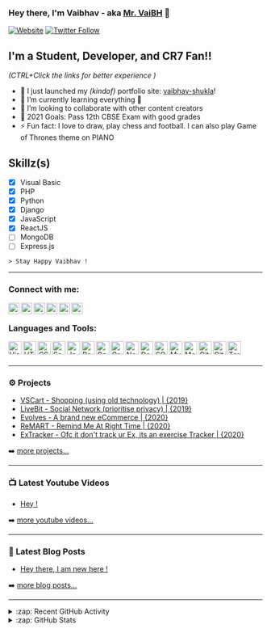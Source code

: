 ### Hey there, I'm Vaibhav - aka [Mr. VaiBH][google_mrvaibh] 👋

[![Website](https://img.shields.io/website?label=vaibhavshukla.ml&style=for-the-badge&url=https://vaibhav-shukla.herokuapp.com)](https://vaibhav-shukla.herokuapp.com)
[![Twitter Follow](https://img.shields.io/twitter/follow/mrvaibh0?color=1DA1F2&logo=twitter&style=for-the-badge)](https://twitter.com/intent/follow?original_referer=https%3A%2F%2Fgithub.com%2Fmr-vaibh&screen_name=MrVaiBH0)

## I'm a Student, Developer, and CR7 Fan!!

_(CTRL+Click the links for better experience )_

- 🔭 I just launched my _(kindof)_ portfolio site: [vaibhav-shukla][portfolio]!
- 🌱 I’m currently learning everything 🤣
- 👯 I’m looking to collaborate with other content creators
- 🥅 2021 Goals: Pass 12th CBSE Exam with good grades
- ⚡ Fun fact: I love to draw, play chess and football. I can also play Game of Thrones theme on PIANO

## Skillz(s)
- [x] Visual Basic
- [x] PHP
- [x] Python
- [x] Django
- [x] JavaScript
- [x] ReactJS
- [ ] MongoDB
- [ ] Express.js

``` > Stay Happy Vaibhav ! ```

---
<!-- ### Spotify Playing 🎧

[<img src="https://now-playing-codestackr.vercel.app/api/spotify-playing" alt="mrvaibh Spotify Playing" width="350" />](https://open.spotify.com/user/swyqyimdc12jajde4vpwd2x1b) -->

### Connect with me:

[<img align="left" alt="mrvaibh.ml" width="22px" src="https://raw.githubusercontent.com/iconic/open-iconic/master/svg/globe.svg" />][website]
[<img align="left" alt="mrvaibh | YouTube" width="22px" src="https://cdn.jsdelivr.net/npm/simple-icons@v3/icons/youtube.svg" />][youtube]
[<img align="left" alt="MrVaiBH0 | Twitter" width="22px" src="https://cdn.jsdelivr.net/npm/simple-icons@v3/icons/twitter.svg" />][twitter]
[<img align="left" alt="mrvaibh0 | Facebook" width="22px" src="https://cdn.jsdelivr.net/npm/simple-icons@v3/icons/facebook.svg" />][facebook]
[<img align="left" alt="mrvaibh0 | Instagram" width="22px" src="https://cdn.jsdelivr.net/npm/simple-icons@v3/icons/instagram.svg" />][instagram]
[<img align="left" alt="mrvaibh0 | LinkedIn" width="22px" src="https://cdn.jsdelivr.net/npm/simple-icons@v3/icons/linkedin.svg" />][linkedin]

<br />

### Languages and Tools:

[<img align="left" alt="Visual Studio Code" width="26px" src="https://raw.githubusercontent.com/github/explore/80688e429a7d4ef2fca1e82350fe8e3517d3494d/topics/visual-studio-code/visual-studio-code.png" />](#)
[<img align="left" alt="HTML5" width="26px" src="https://raw.githubusercontent.com/github/explore/80688e429a7d4ef2fca1e82350fe8e3517d3494d/topics/html/html.png" />](#)
[<img align="left" alt="CSS3" width="26px" src="https://raw.githubusercontent.com/github/explore/80688e429a7d4ef2fca1e82350fe8e3517d3494d/topics/css/css.png" />](#)
[<img align="left" alt="Sass" width="26px" src="https://raw.githubusercontent.com/github/explore/80688e429a7d4ef2fca1e82350fe8e3517d3494d/topics/sass/sass.png" />](#)
[<img align="left" alt="JavaScript" width="26px" src="https://raw.githubusercontent.com/github/explore/80688e429a7d4ef2fca1e82350fe8e3517d3494d/topics/javascript/javascript.png" />](#)
[<img align="left" alt="React" width="26px" src="https://raw.githubusercontent.com/github/explore/80688e429a7d4ef2fca1e82350fe8e3517d3494d/topics/react/react.png" />](#)
[<img align="left" alt="Gatsby" width="26px" src="https://raw.githubusercontent.com/github/explore/e94815998e4e0713912fed477a1f346ec04c3da2/topics/gatsby/gatsby.png" />](#)
[<img align="left" alt="GraphQL" width="26px" src="https://raw.githubusercontent.com/github/explore/80688e429a7d4ef2fca1e82350fe8e3517d3494d/topics/graphql/graphql.png" />](#)
[<img align="left" alt="Node.js" width="26px" src="https://raw.githubusercontent.com/github/explore/80688e429a7d4ef2fca1e82350fe8e3517d3494d/topics/nodejs/nodejs.png" />](#)
[<img align="left" alt="Deno" width="26px" src="https://raw.githubusercontent.com/github/explore/361e2821e2dea67711cde99c9c40ed357061cf27/topics/deno/deno.png" />](#)
[<img align="left" alt="SQL" width="26px" src="https://raw.githubusercontent.com/github/explore/80688e429a7d4ef2fca1e82350fe8e3517d3494d/topics/sql/sql.png" />](#)
[<img align="left" alt="MySQL" width="26px" src="https://raw.githubusercontent.com/github/explore/80688e429a7d4ef2fca1e82350fe8e3517d3494d/topics/mysql/mysql.png" />](#)
[<img align="left" alt="MongoDB" width="26px" src="https://raw.githubusercontent.com/github/explore/80688e429a7d4ef2fca1e82350fe8e3517d3494d/topics/mongodb/mongodb.png" />](#)
[<img align="left" alt="Git" width="26px" src="https://raw.githubusercontent.com/github/explore/80688e429a7d4ef2fca1e82350fe8e3517d3494d/topics/git/git.png" />](#)
[<img align="left" alt="GitHub" width="26px" src="https://raw.githubusercontent.com/github/explore/78df643247d429f6cc873026c0622819ad797942/topics/github/github.png" />](#)
[<img align="left" alt="Terminal" width="26px" src="https://raw.githubusercontent.com/github/explore/80688e429a7d4ef2fca1e82350fe8e3517d3494d/topics/terminal/terminal.png" />](#)

<br />
<br />

---

### ⚙️ Projects

- [VSCart - Shopping (using old technology) | {2019}](https://vscart.herokuapp.com)
- [LiveBit - Social Network (prioritise privacy) | {2019}](https://livebit.herokuapp.com)
- [Evolves - A brand new eCommerce | {2020}](https://evolves.herokuapp.com)
- [ReMART - Remind Me At Right Time | {2020}](https://remart.herokuapp.com)
- [ExTracker - Ofc it don't track ur Ex, its an exercise Tracker | {2020}](https://extracker.herokuapp.com)

➡️ [more projects...](https://linkrr.in/mrvaibh)

---

### 📺 Latest Youtube Videos

<!-- YOUTUBE:START -->
- [Hey !](https://www.youtube.com/watch?v=xVP_iEOAKic)
<!-- YOUTUBE:END -->

➡️ [more youtube videos...](https://www.youtube.com/channel/UCdokRgcJAzSSj-NAvoWs-ug)

---

### 📕 Latest Blog Posts

<!-- BLOG-POST-LIST:START -->
- [Hey there, I am new here !](https://dev.to/mrvaibh/hey-there-i-am-new-here-3p1i)
<!-- BLOG-POST-LIST:END -->

➡️ [more blog posts...](https://dev.to/mrvaibh)

---

<details>
  <summary>:zap: Recent GitHub Activity</summary>
  
<!--START_SECTION:activity-->
1. 💪 Opened PR [#1](https://github.com/jaydeepdholakia/Akinator_Python/pull/1) in [jaydeepdholakia/Akinator_Python](https://github.com/jaydeepdholakia/Akinator_Python)
<!--END_SECTION:activity-->

</details>

<details>
  <summary>:zap: GitHub Stats</summary>

  <img align="left" alt="Vaibhav Shukla's GitHub Stats" src="https://github-readme-stats.vercel.app/api?username=mr-vaibh&show_icons=true&hide_border=true" />

</details>

[google_mrvaibh]: https://www.google.com/search?q=mrvaibh
[website]: http://mrvaibh.ml
[portfolio]: https://vaibhav-shukla.herokuapp.com
[twitter]: https://twitter.com/MrVaiBH0
[youtube]: https://www.youtube.com/channel/UCdokRgcJAzSSj-NAvoWs-ug
[facebook]: https://facebook.com/MrVaiBH0
[instagram]: https://instagram.com/mrvaibh0
[linkedin]: https://linkedin.com/in/mrvaibh
